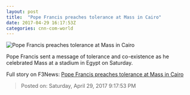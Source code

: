 ```yaml
---
layout: post
title:  "Pope Francis preaches tolerance at Mass in Cairo"
date: 2017-04-29 16:17:53Z
categories: cnn-com-world
---
```


![Pope Francis preaches tolerance at Mass in Cairo](http://i2.cdn.cnn.com/cnnnext/dam/assets/170429195929-pope-cairo-stadium-super-tease.jpg)

Pope Francis sent a message of tolerance and co-existence as he celebrated Mass at a stadium in Egypt on Saturday.


Full story on F3News: [Pope Francis preaches tolerance at Mass in Cairo](http://www.f3nws.com/n/kHxFBE)

> Posted on: Saturday, April 29, 2017 9:17:53 PM
